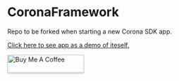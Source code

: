 # CoronaFramework

Repo to be forked when starting a new Corona SDK app.

[Click here to see app as a demo of iteself.](https://horacebury.github.io/CoronaFramework/web/)

<a href="https://www.buymeacoffee.com/horaceqwofee" target="_blank"><img src="https://www.buymeacoffee.com/assets/img/custom_images/orange_img.png" alt="Buy Me A Coffee" style="height: 41px !important;width: 174px !important;box-shadow: 0px 3px 2px 0px rgba(190, 190, 190, 0.5) !important;-webkit-box-shadow: 0px 3px 2px 0px rgba(190, 190, 190, 0.5) !important;" ></a>
